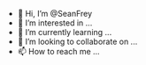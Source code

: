 - 👋 Hi, I’m @SeanFrey
- 👀 I’m interested in ...
- 🌱 I’m currently learning ...
- 💞️ I’m looking to collaborate on ...
- 📫 How to reach me ...

<!---
SeanFrey/SeanFrey is a ✨ special ✨ repository because its `README.md` (this file) appears on your GitHub profile.
You can click the Preview link to take a look at your changes.
--->
